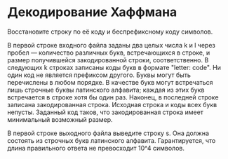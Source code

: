 # Декодирование Хаффмана

Восстановите строку по её коду и беспрефиксному коду символов. 

В первой строке входного файла заданы два целых числа k и l через пробел — количество различных букв, встречающихся в строке, и 
размер получившейся закодированной строки, соответственно. В следующих k строках записаны коды букв в формате "letter: code". 
Ни один код не является префиксом другого. Буквы могут быть перечислены в любом порядке. В качестве букв могут встречаться лишь строчные буквы латинского алфавита; 
каждая из этих букв встречается в строке хотя бы один раз. Наконец, в последней строке записана закодированная строка. 
Исходная строка и коды всех букв непусты. Заданный код таков, что закодированная строка имеет минимальный возможный размер.


В первой строке выходного файла выведите строку s. Она должна состоять из строчных букв латинского алфавита. 
Гарантируется, что длина правильного ответа не превосходит 10^4 символов.